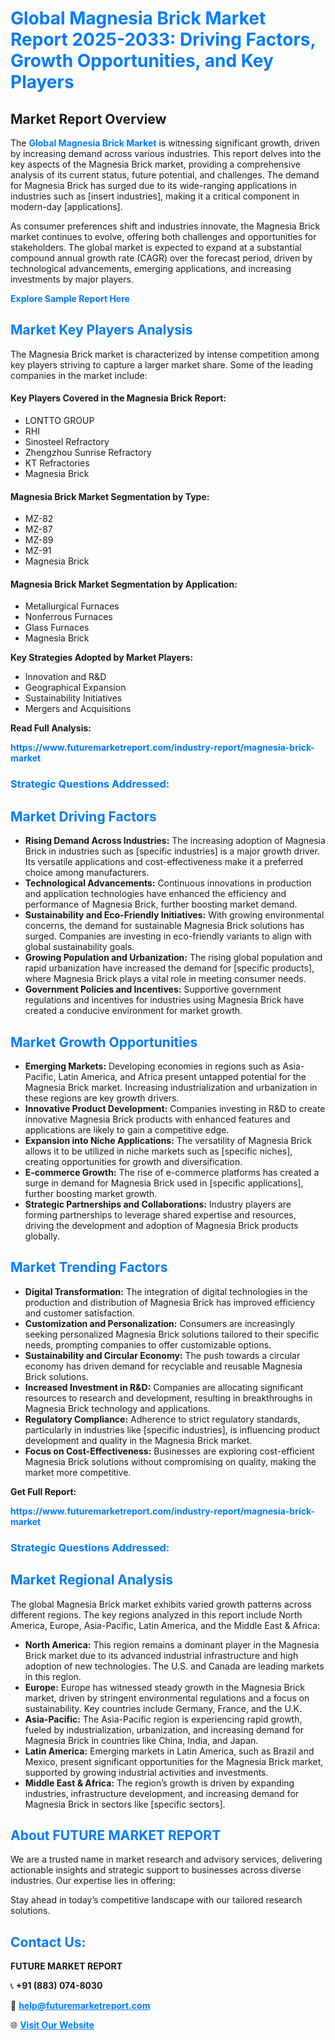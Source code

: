 <h1 style="color: #007BFF;">Global Magnesia Brick Market Report 2025-2033: Driving Factors, Growth Opportunities, and Key Players</h1>

<section id="overview">
<h2>Market Report Overview</h2>
<p>The <a href="https://www.futuremarketreport.com/industry-report/magnesia-brick-market" style="color: #007BFF; text-decoration: none;"><strong>Global Magnesia Brick Market</strong></a> is witnessing significant growth, driven by increasing demand across various industries. This report delves into the key aspects of the Magnesia Brick market, providing a comprehensive analysis of its current status, future potential, and challenges. The demand for Magnesia Brick has surged due to its wide-ranging applications in industries such as [insert industries], making it a critical component in modern-day [applications].</p>
<p>As consumer preferences shift and industries innovate, the Magnesia Brick market continues to evolve, offering both challenges and opportunities for stakeholders. The global market is expected to expand at a substantial compound annual growth rate (CAGR) over the forecast period, driven by technological advancements, emerging applications, and increasing investments by major players.</p>
</section>

<section id="overview">
<p><a href="https://www.futuremarketreport.com/request-sample/reportId=96894" style="color: #007BFF; text-decoration: none;"><strong>Explore Sample Report Here</strong></a></p>
</section>

<section id="key-players">
<h2 style="color: #007BFF;">Market Key Players Analysis</h2>
<p>The Magnesia Brick market is characterized by intense competition among key players striving to capture a larger market share. Some of the leading companies in the market include:</p>
<h4>Key Players Covered in the Magnesia Brick Report:</h4>
<ul><li>LONTTO GROUP</li><li>RHI</li><li>Sinosteel Refractory</li><li>Zhengzhou Sunrise Refractory</li><li>KT Refractories</li><li>Magnesia Brick</li></ul>
<h4>Magnesia Brick Market Segmentation by Type:</h4>
<ul><li>MZ-82</li><li>MZ-87</li><li>MZ-89</li><li>MZ-91</li><li>Magnesia Brick</li></ul>

<h4>Magnesia Brick Market Segmentation by Application:</h4>
<ul><li>Metallurgical Furnaces</li><li>Nonferrous Furnaces</li><li>Glass Furnaces</li><li>Magnesia Brick</li></ul>
<p><strong>Key Strategies Adopted by Market Players:</strong></p>
<ul>
<li>Innovation and R&D</li>
<li>Geographical Expansion</li>
<li>Sustainability Initiatives</li>
<li>Mergers and Acquisitions</li>
</ul>
</section>

<section>
<p><strong>Read Full Analysis: </strong></p><a href="https://www.futuremarketreport.com/industry-report/magnesia-brick-market" style="color: #007BFF; text-decoration: none;"><strong>https://www.futuremarketreport.com/industry-report/magnesia-brick-market</strong></a>
<h3 style="color: #007BFF;">Strategic Questions Addressed:</h3>
</section>

<section id="driving-factors">
<h2 style="color: #007BFF;">Market Driving Factors</h2>
<ul>
<li><strong>Rising Demand Across Industries:</strong> The increasing adoption of Magnesia Brick in industries such as [specific industries] is a major growth driver. Its versatile applications and cost-effectiveness make it a preferred choice among manufacturers.</li>
<li><strong>Technological Advancements:</strong> Continuous innovations in production and application technologies have enhanced the efficiency and performance of Magnesia Brick, further boosting market demand.</li>
<li><strong>Sustainability and Eco-Friendly Initiatives:</strong> With growing environmental concerns, the demand for sustainable Magnesia Brick solutions has surged. Companies are investing in eco-friendly variants to align with global sustainability goals.</li>
<li><strong>Growing Population and Urbanization:</strong> The rising global population and rapid urbanization have increased the demand for [specific products], where Magnesia Brick plays a vital role in meeting consumer needs.</li>
<li><strong>Government Policies and Incentives:</strong> Supportive government regulations and incentives for industries using Magnesia Brick have created a conducive environment for market growth.</li>
</ul>
</section>

<section id="growth-opportunities">
<h2 style="color: #007BFF;">Market Growth Opportunities</h2>
<ul>
<li><strong>Emerging Markets:</strong> Developing economies in regions such as Asia-Pacific, Latin America, and Africa present untapped potential for the Magnesia Brick market. Increasing industrialization and urbanization in these regions are key growth drivers.</li>
<li><strong>Innovative Product Development:</strong> Companies investing in R&D to create innovative Magnesia Brick products with enhanced features and applications are likely to gain a competitive edge.</li>
<li><strong>Expansion into Niche Applications:</strong> The versatility of Magnesia Brick allows it to be utilized in niche markets such as [specific niches], creating opportunities for growth and diversification.</li>
<li><strong>E-commerce Growth:</strong> The rise of e-commerce platforms has created a surge in demand for Magnesia Brick used in [specific applications], further boosting market growth.</li>
<li><strong>Strategic Partnerships and Collaborations:</strong> Industry players are forming partnerships to leverage shared expertise and resources, driving the development and adoption of Magnesia Brick products globally.</li>
</ul>
</section>

<section id="trending-factors">
<h2 style="color: #007BFF;">Market Trending Factors</h2>
<ul>
<li><strong>Digital Transformation:</strong> The integration of digital technologies in the production and distribution of Magnesia Brick has improved efficiency and customer satisfaction.</li>
<li><strong>Customization and Personalization:</strong> Consumers are increasingly seeking personalized Magnesia Brick solutions tailored to their specific needs, prompting companies to offer customizable options.</li>
<li><strong>Sustainability and Circular Economy:</strong> The push towards a circular economy has driven demand for recyclable and reusable Magnesia Brick solutions.</li>
<li><strong>Increased Investment in R&D:</strong> Companies are allocating significant resources to research and development, resulting in breakthroughs in Magnesia Brick technology and applications.</li>
<li><strong>Regulatory Compliance:</strong> Adherence to strict regulatory standards, particularly in industries like [specific industries], is influencing product development and quality in the Magnesia Brick market.</li>
<li><strong>Focus on Cost-Effectiveness:</strong> Businesses are exploring cost-efficient Magnesia Brick solutions without compromising on quality, making the market more competitive.</li>
</ul>
</section>

<section>
<p><strong>Get Full Report: </strong></p><a href="https://www.futuremarketreport.com/industry-report/magnesia-brick-market" style="color: #007BFF; text-decoration: none;"><strong>https://www.futuremarketreport.com/industry-report/magnesia-brick-market</strong></a>
<h3 style="color: #007BFF;">Strategic Questions Addressed:</h3>
</section>


<section id="regional-analysis">
<h2 style="color: #007BFF;">Market Regional Analysis</h2>
<p>The global Magnesia Brick market exhibits varied growth patterns across different regions. The key regions analyzed in this report include North America, Europe, Asia-Pacific, Latin America, and the Middle East & Africa:</p>
<ul>
<li><strong>North America:</strong> This region remains a dominant player in the Magnesia Brick market due to its advanced industrial infrastructure and high adoption of new technologies. The U.S. and Canada are leading markets in this region.</li>
<li><strong>Europe:</strong> Europe has witnessed steady growth in the Magnesia Brick market, driven by stringent environmental regulations and a focus on sustainability. Key countries include Germany, France, and the U.K.</li>
<li><strong>Asia-Pacific:</strong> The Asia-Pacific region is experiencing rapid growth, fueled by industrialization, urbanization, and increasing demand for Magnesia Brick in countries like China, India, and Japan.</li>
<li><strong>Latin America:</strong> Emerging markets in Latin America, such as Brazil and Mexico, present significant opportunities for the Magnesia Brick market, supported by growing industrial activities and investments.</li>
<li><strong>Middle East & Africa:</strong> The region’s growth is driven by expanding industries, infrastructure development, and increasing demand for Magnesia Brick in sectors like [specific sectors].</li>
</ul>
</section>

<footer>
<h2 style="color: #007BFF;">About FUTURE MARKET REPORT</h2>
<p>We are a trusted name in market research and advisory services, delivering actionable insights and strategic support to businesses across diverse industries. Our expertise lies in offering:</p>

<p>Stay ahead in today’s competitive landscape with our tailored research solutions.</p>

<h2 style="color: #007BFF;">Contact Us:</h2>
<p><strong>FUTURE MARKET REPORT</strong></p>
<p>📞 <strong>+91 (883) 074-8030</strong></p>
<p>📧 <strong><a href="mailto:help@futuremarketreport.com" style="color: #007BFF;">help@futuremarketreport.com</a></strong></p>
<p>🌐 <strong><a href="https://www.futuremarketreport.com/" style="color: #007BFF;">Visit Our Website</a></strong></p>
</footer>